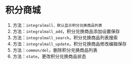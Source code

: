 # 积分商城

1. 方法：`integralmall，默认显示积分兑换商品列表`
2. 方法：`integralmall_add`，积分兑换商品添加设置保存
3. 方法：`integralmall_search`，积分兑换商品列表搜索
4. 方法：`integralmall_update`，积分兑换商品修改编辑保存
5. 方法：`common/del`，删除积分兑换商品列表
6. 方法：`state`，更改积分兑换商品状态
